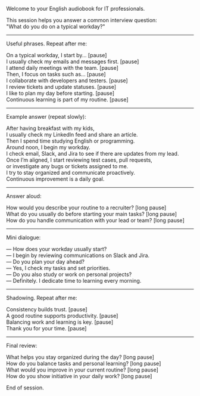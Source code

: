 Welcome to your English audiobook for IT professionals.

This session helps you answer a common interview question:  
"What do you do on a typical workday?"

---

Useful phrases. Repeat after me:

On a typical workday, I start by... [pause]  
I usually check my emails and messages first. [pause]  
I attend daily meetings with the team. [pause]  
Then, I focus on tasks such as... [pause]  
I collaborate with developers and testers. [pause]  
I review tickets and update statuses. [pause]  
I like to plan my day before starting. [pause]  
Continuous learning is part of my routine. [pause]

---

Example answer (repeat slowly):

After having breakfast with my kids,  
I usually check my LinkedIn feed and share an article.  
Then I spend time studying English or programming.  
Around noon, I begin my workday.  
I check email, Slack, and Jira to see if there are updates from my lead.  
Once I’m aligned, I start reviewing test cases, pull requests,  
or investigate any bugs or tickets assigned to me.  
I try to stay organized and communicate proactively.  
Continuous improvement is a daily goal.

---

Answer aloud:

How would you describe your routine to a recruiter? [long pause]  
What do you usually do before starting your main tasks? [long pause]  
How do you handle communication with your lead or team? [long pause]

---

Mini dialogue:

— How does your workday usually start?  
— I begin by reviewing communications on Slack and Jira.  
— Do you plan your day ahead?  
— Yes, I check my tasks and set priorities.  
— Do you also study or work on personal projects?  
— Definitely. I dedicate time to learning every morning.

---

Shadowing. Repeat after me:

Consistency builds trust. [pause]  
A good routine supports productivity. [pause]  
Balancing work and learning is key. [pause]  
Thank you for your time. [pause]

---

Final review:

What helps you stay organized during the day? [long pause]  
How do you balance tasks and personal learning? [long pause]  
What would you improve in your current routine? [long pause]  
How do you show initiative in your daily work? [long pause]

End of session.
